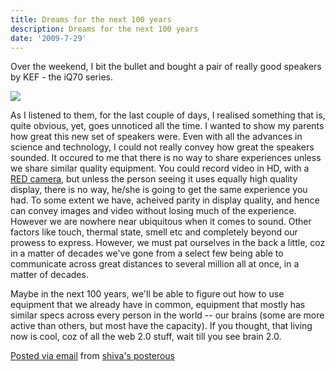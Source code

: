 ```yaml
---
title: Dreams for the next 100 years
description: Dreams for the next 100 years
date: '2009-7-29'
---
```


Over the weekend, I bit the bullet and bought a pair of really good speakers by KEF - the iQ70 series.

[![](/images/IMG_0061.jpg.scaled.500.jpg)][0]

As I listened to them, for the last couple of days, I realised something that is, quite obvious, yet, goes unnoticed all the time. I wanted to show my parents how great this new set of speakers were. Even with all the advances in science and technology, I could not really convey how great the speakers sounded. It occured to me that there is no way to share experiences unless we share similar quality equipment. You could record video in HD, with a [RED camera][1], but unless the person seeing it uses equally high quality display, there is no way, he/she is going to get the same experience you had. To some extent we have, acheived parity in display quality, and hence can convey images and video without losing much of the experience. However we are nowhere near ubiquitous when it comes to sound. Other factors like touch, thermal state, smell etc and completely beyond our prowess to express. However, we must pat ourselves in the back a little, coz in a matter of decades we've gone from a select few being able to communicate across great distances to several million all at once, in a matter of decades.

Maybe in the next 100 years, we'll be able to figure out how to use equipment that we already have in common, equipment that mostly has similar specs across every person in the world -- our brains (some are more active than others, but most have the capacity). If you thought, that living now is cool, coz of all the web 2.0 stuff, wait till you see brain 2.0\.

[Posted via email][2] from [shiva's posterous][3]


[0]: http://posterous.com/getfile/files.posterous.com/shiva/E4r2AzeUT1YFBixmK1hO5mgLIbxa9CslhbFmksV2ERruhs8OHyZeWBQkn3oL/IMG_0061.jpg
[1]: http://www.red.com/cameras/
[2]: http://posterous.com
[3]: http://shiva.posterous.com/dreams-for-the-next-100-years